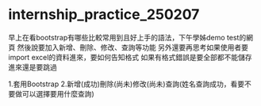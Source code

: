 # internship_practice_250207

早上在看bootstrap有哪些比較常用到且好上手的語法，下午學姊demo test的網頁
然後說要加入新增、刪除、修改、查詢等功能
另外還要再思考如果使用者要import excel的資料進來，要如何告知格式
如果有格式錯誤是要全部都不能儲存進來還是要跳過

1.套用Bootstrap
2.新增(成功)刪除(尚未)修改(尚未)查詢(姓名查詢成功，看要不要做可以選擇要用什麼查詢)

